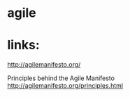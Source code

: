 # agile


# links:

http://agilemanifesto.org/

Principles behind the Agile Manifesto http://agilemanifesto.org/principles.html

